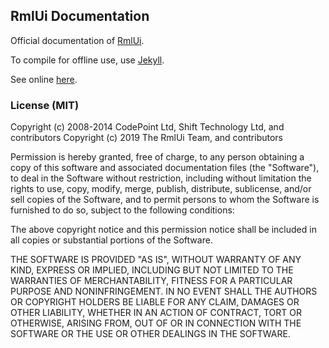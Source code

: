 ## RmlUi Documentation

Official documentation of [RmlUi](https://github.com/mikke89/RmlUi).

To compile for offline use, use [Jekyll](https://jekyllrb.com/).

See online [here](https://mikke89.github.io/RmlUiDoc).

### License (MIT)

Copyright (c) 2008-2014 CodePoint Ltd, Shift Technology Ltd, and contributors
Copyright (c) 2019 The RmlUi Team, and contributors

Permission is hereby granted, free of charge, to any person obtaining a copy of this software and associated documentation files (the "Software"), to deal in the Software without restriction, including without limitation the rights to use, copy, modify, merge, publish, distribute, sublicense, and/or sell copies of the Software, and to permit persons to whom the Software is furnished to do so, subject to the following conditions:

The above copyright notice and this permission notice shall be included in all copies or substantial portions of the Software.

THE SOFTWARE IS PROVIDED "AS IS", WITHOUT WARRANTY OF ANY KIND, EXPRESS OR IMPLIED, INCLUDING BUT NOT LIMITED TO THE WARRANTIES OF MERCHANTABILITY, FITNESS FOR A PARTICULAR PURPOSE AND NONINFRINGEMENT. IN NO EVENT SHALL THE AUTHORS OR COPYRIGHT HOLDERS BE LIABLE FOR ANY CLAIM, DAMAGES OR OTHER LIABILITY, WHETHER IN AN ACTION OF CONTRACT, TORT OR OTHERWISE, ARISING FROM, OUT OF OR IN CONNECTION WITH THE SOFTWARE OR THE USE OR OTHER DEALINGS IN THE SOFTWARE.